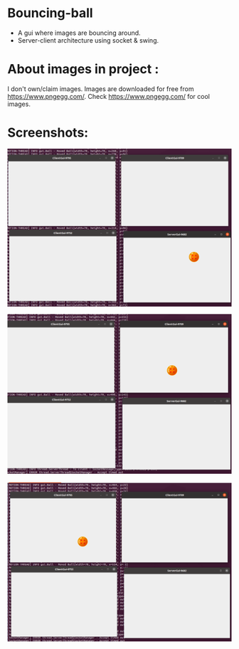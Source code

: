 # Bouncing-ball

- A gui where images are bouncing around.
- Server-client architecture using socket & swing.

# About images in project :

I don't own/claim images. Images are downloaded for free from https://www.pngegg.com/.
Check https://www.pngegg.com/ for
cool images.

# Screenshots:

![](img/0.png)

![](img/1.png)

![](img/2.png)

